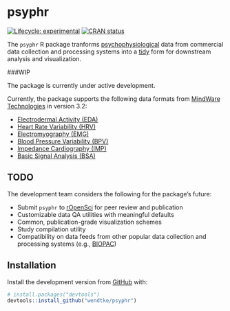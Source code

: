 
<!-- README.md is generated from README.Rmd. Please edit that file -->

# psyphr

<!-- badges: start -->

[![Lifecycle:
experimental](https://img.shields.io/badge/lifecycle-experimental-orange.svg)](https://www.tidyverse.org/lifecycle/#experimental)
[![CRAN
status](https://www.r-pkg.org/badges/version/psyphr)](https://cran.r-project.org/package=psyphr)
<!-- badges: end -->

The `psyphr` R package tranforms
[psychophysiological](https://en.wikipedia.org/wiki/Psychophysiology)
data from commercial data collection and processing systems into a
[tidy](http://vita.had.co.nz/papers/tidy-data.pdf) form for downstream
analysis and visualization.

\#\#\#WIP

The package is currently under active development.

Currently, the package supports the following data formats from
[MindWare Technologies](https://www.mindwaretech.com/) in version 3.2:

  - [Electrodermal Activity
    (EDA)](https://support.mindwaretech.com/manuals/software/eda/3-2/)
  - [Heart Rate Variability
    (HRV)](https://support.mindwaretech.com/manuals/software/hrv/3-2/)
  - [Electromyography
    (EMG)](https://support.mindwaretech.com/manuals/software/emg/3-2/)
  - [Blood Pressure Variability
    (BPV)](https://support.mindwaretech.com/manuals/software/bpv/3-2/)
  - [Impedance Cardiography
    (IMP)](https://support.mindwaretech.com/manuals/software/imp/3-2/)
  - [Basic Signal Analysis
    (BSA)](https://support.mindwaretech.com/manuals/software/bsa/3-2/)

## TODO

The development team considers the following for the package’s future:

  - Submit `psyphr` to [rOpenSci](https://ropensci.org/) for peer review
    and publication
  - Customizable data QA utilities with meaningful defaults
  - Common, publication-grade visualization schemes
  - Study compilation utility
  - Compatibility on data feeds from other popular data collection and
    processing systems (e.g., [BIOPAC](https://www.biopac.com/))

## Installation

Install the development version from [GitHub](https://github.com/) with:

``` r
# install.packages("devtools")
devtools::install_github("wendtke/psyphr")
```
